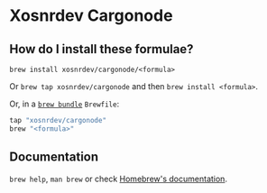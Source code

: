 # Xosnrdev Cargonode

## How do I install these formulae?

`brew install xosnrdev/cargonode/<formula>`

Or `brew tap xosnrdev/cargonode` and then `brew install <formula>`.

Or, in a [`brew bundle`](https://github.com/Homebrew/homebrew-bundle) `Brewfile`:

```ruby
tap "xosnrdev/cargonode"
brew "<formula>"
```

## Documentation

`brew help`, `man brew` or check [Homebrew's documentation](https://docs.brew.sh).
